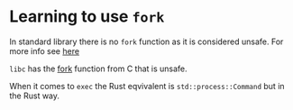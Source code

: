 Learning to use `fork`
======================

In standard library there is no `fork` function as it is considered unsafe.
For more info see
[here](https://internals.rust-lang.org/t/why-no-fork-in-std-process/13770)

`libc` has the [fork](https://docs.rs/libc/latest/libc/fn.fork.html) function
from C that is unsafe.

When it comes to `exec` the Rust eqvivalent is `std::process::Command` but in
the Rust way.
